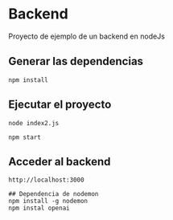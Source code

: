 # Backend
Proyecto de ejemplo de un backend en nodeJs

## Generar las dependencias
```
npm install
```

## Ejecutar el proyecto
```
node index2.js

npm start
```

## Acceder al backend
```
http://localhost:3000

## Dependencia de nodemon
npm install -g nodemon
npm instal openai

```